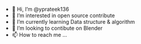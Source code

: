 - 👋 Hi, I’m @yprateek136
- 👀 I’m interested in open source contribute
- 🌱 I’m currently learning Data structure & algorithm
- 💞️ I’m looking to contibute on Blender
- 📫 How to reach me ...

<!---
yprateek136/yprateek136 is a ✨ special ✨ repository because its `README.md` (this file) appears on your GitHub profile.
You can click the Preview link to take a look at your changes.
--->
